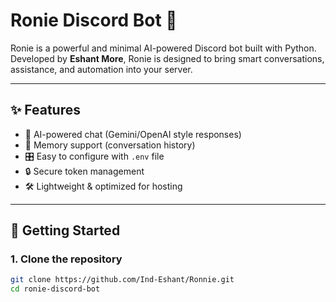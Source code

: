 # Ronie Discord Bot 🤖  

Ronie is a powerful and minimal AI-powered Discord bot built with Python.  
Developed by **Eshant More**, Ronie is designed to bring smart conversations, assistance, and automation into your server.  

---

## ✨ Features
- 💬 AI-powered chat (Gemini/OpenAI style responses)  
- 📜 Memory support (conversation history)  
- 🎛️ Easy to configure with `.env` file  
- 🔒 Secure token management  
- 🛠️ Lightweight & optimized for hosting  

---

## 🚀 Getting Started

### 1. Clone the repository
```bash
git clone https://github.com/Ind-Eshant/Ronnie.git
cd ronie-discord-bot
